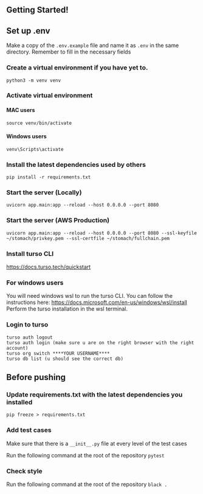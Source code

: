 ## Getting Started!

## Set up .env
Make a copy of the `.env.example` file and name it as `.env` in the same directory. Remember to fill in the necessary fields

### Create a virtual environment if you have yet to.

```
python3 -m venv venv
```

### Activate virtual environment

#### MAC users

```
source venv/bin/activate
```

#### Windows users

```
venv\Scripts\activate
```

### Install the latest dependencies used by others

```
pip install -r requirements.txt
```

### Start the server (Locally)

```
uvicorn app.main:app --reload --host 0.0.0.0 --port 8080
```

### Start the server (AWS Production)

```
uvicorn app.main:app --reload --host 0.0.0.0 --port 8080 --ssl-keyfile ~/stomach/privkey.pem --ssl-certfile ~/stomach/fullchain.pem
```

### Install turso CLI

https://docs.turso.tech/quickstart

### For windows users
You will need windows wsl to run the turso CLI. You can follow the instructions here: https://docs.microsoft.com/en-us/windows/wsl/install
Perform the turso installation in the wsl terminal.

### Login to turso
```
turso auth logout
turso auth login (make sure u are on the right browser with the right account)
turso org switch ****YOUR USERNAME****
turso db list (u should see the correct db)
```

## Before pushing

### Update requirements.txt with the latest dependencies you installed

```
pip freeze > requirements.txt
```

### Add test cases

Make sure that there is a `__init__.py` file at every level of the test cases

Run the following command at the root of the repository
`pytest`

### Check style

Run the following command at the root of the repository
`black .`
